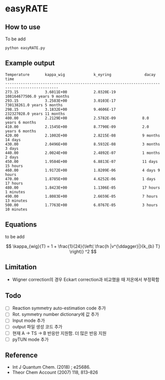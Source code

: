 # easyRATE

## How to use
To be add
```
python easyRATE.py
```

## Example output
```
Temperature       kappa_wig             k_eyring               dacay time
----------------------------------------------------------------------------------------------
273.15            3.6011E+00            2.0320E-19            108164677506.0 years 9 months
293.15            3.2583E+00            3.0103E-17            730138261.0 years 5 months
298.15            3.1832E+00            9.4606E-17            232327028.0 years 11 months
400.00            2.2129E+00            2.5782E-09            8.0 years 6 months
410.00            2.1545E+00            8.7790E-09            2.0 years 6 months
420.00            2.1002E+00            2.8215E-08            9 months 14 days
430.00            2.0496E+00            8.5932E-08            3 months 3 days
440.00            2.0024E+00            2.4892E-07            1 months 2 days
450.00            1.9584E+00            6.8813E-07            11 days 15 hours
460.00            1.9172E+00            1.8209E-06            4 days 9 hours
470.00            1.8785E+00            4.6252E-06            1 days 17 hours
480.00            1.8423E+00            1.1306E-05            17 hours 1 minutes
490.00            1.8083E+00            2.6659E-05            7 hours 13 minutes
500.00            1.7763E+00            6.0767E-05            3 hours 10 minutes
```

## Equations

to be add

```math

\kappa_{wig}(T) = 1 + \frac{1}{24}{\left( \frac{h |v^{\ddagger}|}{k_{b} T} \right)} ^2

```

## Limitation

* Wigner correction의 경우 Eckart correction과 비교했을 때 저온에서 부정확함

## Todo

- [ ] Reaction symmetry auto-estimation code 추가
- [ ] Rot. symmetry number dictionary에 값 추가
- [ ] Input mode 추가
- [ ] output 파일 생성 코드 추가
- [ ] 현재 A -> TS -> B 반응만 지원함. 더 많은 반응 지원
- [ ] pyTUN mode 추가

## Reference
* Int J Quantum Chem. (2018) ; e25686.
* Theor Chem Account (2007) 118, 813–826
